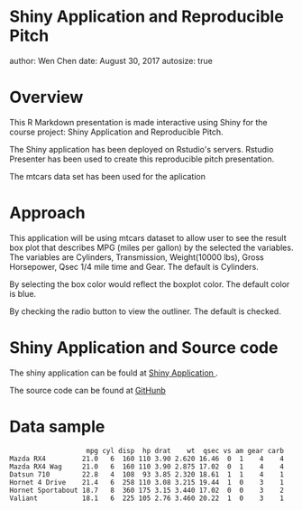 Shiny Application and Reproducible Pitch
========================================================
author: Wen Chen
date: August 30, 2017
autosize: true

Overview
========================================================
This R Markdown presentation is made interactive using Shiny for the course project: Shiny Application and Reproducible Pitch.

The Shiny application has been deployed on Rstudio's servers.  Rstudio Presenter has been used to create this reproducible pitch presentation.

The mtcars data set has been used for the aplication

Approach
========================================================
This application will be using mtcars dataset to allow user to see the result box plot that describes MPG (miles per gallon) by the selected the variables. The variables are Cylinders, Transmission, Weight(10000 lbs), Gross Horsepower, Qsec 1/4 mile time and 
Gear. The default is Cylinders.

By selecting the box color would reflect the boxplot color. The default color is blue.

By checking the radio button to view the outliner. The default is checked.

Shiny Application and Source code
========================================================
The shiny application can be fould at [Shiny Application ](http://wchen75.shinyapps.io/shiny_application_and_reproducible_pitch/).


The source code can be found at [GitHunb
](http://github.com/wchen75/Developing-Data-Products)

Data sample
========================================================


```
                   mpg cyl disp  hp drat    wt  qsec vs am gear carb
Mazda RX4         21.0   6  160 110 3.90 2.620 16.46  0  1    4    4
Mazda RX4 Wag     21.0   6  160 110 3.90 2.875 17.02  0  1    4    4
Datsun 710        22.8   4  108  93 3.85 2.320 18.61  1  1    4    1
Hornet 4 Drive    21.4   6  258 110 3.08 3.215 19.44  1  0    3    1
Hornet Sportabout 18.7   8  360 175 3.15 3.440 17.02  0  0    3    2
Valiant           18.1   6  225 105 2.76 3.460 20.22  1  0    3    1
```

